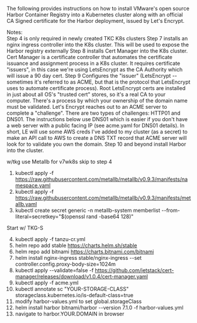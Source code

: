 The following provides instructions on how to install VMware's open source Harbor Container Registry into a Kubernetes cluster along with an official CA Signed certificate for the Harbor deployment, issued by Let's Encrypt.

Notes:  
Step 4 is only required in newly created TKC K8s clusters
Step 7 installs an nginx ingress controller into the K8s cluster.  This will be used to expose the Harbor registry externally
Step 8 installs Cert Manager into the K8s cluster. Cert Manager is a certificate controller that automates the certificate issuance and assignment process in a K8s cluster.  It requires certificate "issuers", in this case we're using LetsEncrypt as the CA Authority which will issue a 90 day cert.
Step 9 Configures the "issuer" (LetsEncrypt -- sometimes it's referred to as ACME, but that is the protocol that LetsEncrypt uses to automate certificate process).  Root LetsEncrypt certs are installed in just about all OS's "trusted cert" stores, so it's a real CA to your computer.  There's a process by which your ownership of the domain name must be validated.  Let's Encrypt reaches out to an ACME server to complete a "challenge".  There are two types of challenges:  HTTP01 and DNS01.  The instructions below use DNS01 which is easier if you don't have a web server with a public facing IP (see acme.yaml for DNS01 details).  In short, LE will use some AWS creds I've added to my cluster (as a secret) to make an API call to AWS to create a DNS TXT record that ACME server will look for to validate you own the domain.
Step 10 and beyond install Harbor into the cluster.



w/tkg use Metallb for v7wk8s skip to step 4
  
1.   kubectl apply -f https://raw.githubusercontent.com/metallb/metallb/v0.9.3/manifests/namespace.yaml
2.   kubectl apply -f https://raw.githubusercontent.com/metallb/metallb/v0.9.3/manifests/metallb.yaml
3.   kubectl create secret generic -n metallb-system memberlist --from-literal=secretkey="$(openssl rand -base64 128)"
  
Start w/ TKG-S

4.   kubectl apply -f tanzu-cr.yml
5.   helm repo add stable https://charts.helm.sh/stable
6.   helm repo add bitnami https://charts.bitnami.com/bitnami
7.   helm install nginx-ingress stable/nginx-ingress --set controller.config.proxy-body-size=1024m
8.   kubectl apply --validate=false -f https://github.com/jetstack/cert-manager/releases/download/v1.0.4/cert-manager.yaml
9.   kubectl apply -f acme.yml
10.  kubectl annotate sc "YOUR-STORAGE-CLASS" storageclass.kubernetes.io/is-default-class=true
11.  modify harbor-values.yml to set global.storageClass
12.  helm install harbor bitnami/harbor --version 7.1.0 -f harbor-values.yml
13.  navigate to harbor.YOUR.DOMAIN in browser
